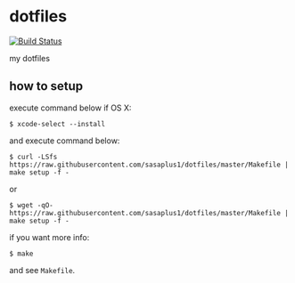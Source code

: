 # dotfiles

[![Build Status](https://travis-ci.org/sasaplus1/dotfiles.svg)](https://travis-ci.org/sasaplus1/dotfiles)

my dotfiles

## how to setup

execute command below if OS X:

```
$ xcode-select --install
```

and execute command below:

```console
$ curl -LSfs https://raw.githubusercontent.com/sasaplus1/dotfiles/master/Makefile | make setup -f -
```

or

```console
$ wget -qO- https://raw.githubusercontent.com/sasaplus1/dotfiles/master/Makefile | make setup -f -
```

if you want more info:

```console
$ make
```

and see `Makefile`.

